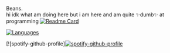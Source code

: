 Beans.
<br>
hi idk what am doing here but i am here and am
quite ✨dumb✨ at programming
[![Readme Card](https://github-readme-stats.vercel.app/api?username=TSZCodes&count_private=true&theme=github_dark)](https://github.com/anuraghazra/github-readme-stats)

[![Languages](https://github-readme-stats.vercel.app/api/top-langs?username=TSZCodes&count_private=true&theme=github_dark)](https://github.com/anuraghazra/github-readme-stats)

[![spotify-github-profile][![spotify-github-profile](https://spotify-github-profile.kittinanx.com/api/view?uid=notrealrifqi&cover_image=true&theme=default&show_offline=false&background_color=121212&interchange=false)](https://github.com/kittinan/spotify-github-profile)
<!--
**TSZCodes/TSZCodes** is a ✨ _special_ ✨ repository because its `README.md` (this file) appears on your GitHub profile.

Here are some ideas to get you started:

- 🔭 I’m currently working on ...
- 🌱 I’m currently learning ...
- 👯 I’m looking to collaborate on ...
- 🤔 I’m looking for help with ...
- 💬 Ask me about ...
- 📫 How to reach me: ...
- 😄 Pronouns: ...
- ⚡ Fun fact: ...
-->
